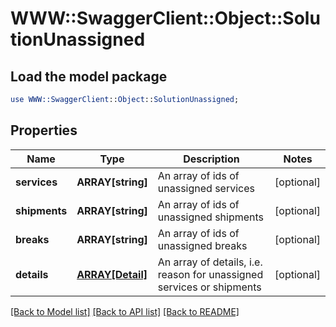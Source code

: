 # WWW::SwaggerClient::Object::SolutionUnassigned

## Load the model package
```perl
use WWW::SwaggerClient::Object::SolutionUnassigned;
```

## Properties
Name | Type | Description | Notes
------------ | ------------- | ------------- | -------------
**services** | **ARRAY[string]** | An array of ids of unassigned services | [optional] 
**shipments** | **ARRAY[string]** | An array of ids of unassigned shipments | [optional] 
**breaks** | **ARRAY[string]** | An array of ids of unassigned breaks | [optional] 
**details** | [**ARRAY[Detail]**](Detail.md) | An array of details, i.e. reason for unassigned services or shipments | [optional] 

[[Back to Model list]](../README.md#documentation-for-models) [[Back to API list]](../README.md#documentation-for-api-endpoints) [[Back to README]](../README.md)


